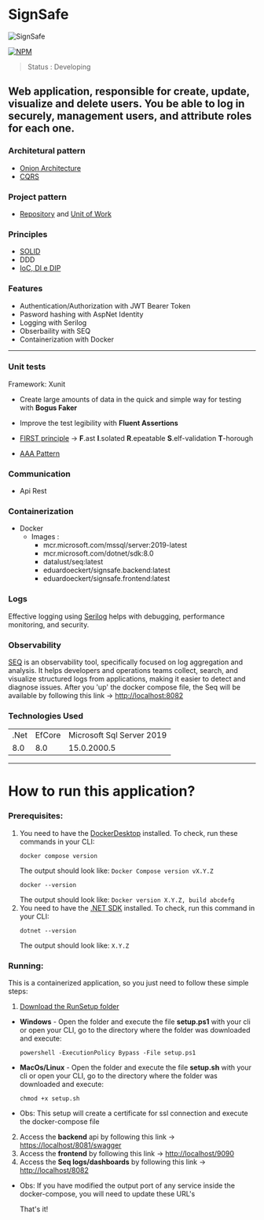# SignSafe
![SignSafe](https://github.com/EduardoEckert/SignSafe/assets/89213922/6633e139-4cf6-41ff-ba04-4bc983607b3f)

[![NPM](https://img.shields.io/badge/license-MIT-green)](https://github.com/EduardoEckert/SignSafe/blob/develop/LICENSE)

> Status : Developing

## Web application, responsible for create, update, visualize and delete users. You be able to log in securely, management users, and attribute roles for each one.

### Architetural pattern
* [Onion Architecture](https://codewithmukesh.com/blog/onion-architecture-in-aspnet-core/)
* [CQRS](https://learn.microsoft.com/pt-br/azure/architecture/patterns/cqrs)

### Project pattern
* [Repository](https://learn.microsoft.com/en-us/aspnet/mvc/overview/older-versions/getting-started-with-ef-5-using-mvc-4/implementing-the-repository-and-unit-of-work-patterns-in-an-asp-net-mvc-application) and [Unit of Work](https://learn.microsoft.com/en-us/aspnet/mvc/overview/older-versions/getting-started-with-ef-5-using-mvc-4/implementing-the-repository-and-unit-of-work-patterns-in-an-asp-net-mvc-application)

### Principles
* [SOLID](https://medium.com/@lucas.and227/the-solid-principles-in-c-319755838805#:~:text=The%20SOLID%20principles%20%E2%80%94%20Single%20Responsibility%20Principle%2C%20Open%2FClosed%20Principle,maintainable%2C%20and%20extensible%20C%23%20code.) 
* DDD
* [IoC, DI e DIP](https://balta.io/blog/inversion-of-control)

### Features
* Authentication/Authorization with JWT Bearer Token
* Pasword hashing with AspNet Identity
* Logging with Serilog
* Obserbaility with SEQ
* Containerization with Docker 
---
### Unit tests
Framework: Xunit
* Create large amounts of data in the quick and simple way for testing with **Bogus Faker**
* Improve the test legibility with **Fluent Assertions**

* [FIRST principle](https://medium.com/@tasdikrahman/f-i-r-s-t-principles-of-testing-1a497acda8d6) ->
**F**.ast
**I**.solated
**R**.epeatable
**S**.elf-validation
**T**-horough

* [AAA Pattern](https://medium.com/@pjbgf/title-testing-code-ocd-and-the-aaa-pattern-df453975ab80)

### Communication
* Api Rest

### Containerization
* Docker
  - Images : 
     - mcr.microsoft.com/mssql/server:2019-latest
     - mcr.microsoft.com/dotnet/sdk:8.0
     - datalust/seq:latest
     - eduardoeckert/signsafe.backend:latest
     - eduardoeckert/signsafe.frontend:latest
       

### Logs
Effective logging using [Serilog](https://serilog.net/) helps with debugging, performance monitoring, and security.

### Observability
[SEQ](https://datalust.co/seq) is an observability tool, specifically focused on log aggregation and analysis. It helps developers and operations teams collect, search, and visualize structured logs from applications, making it easier to detect and diagnose issues.
After you 'up' the docker compose file, the Seq will be available by following this link -> [http://localhost:8082](http://localhost:8082)

### Technologies Used 
<table> 
<tr>
 
 <td>.Net</td>
 <td>EfCore</td>
 <td>Microsoft Sql Server 2019</td>
 
</tr>
<tr>
 
 <td>8.0</td>
 <td>8.0</td>
 <td>15.0.2000.5</td>
 
</tr>
</table>

---
# How to run this application?

### Prerequisites:
  1. You need to have the [DockerDesktop](https://www.docker.com/get-started) installed.
     To check, run these commands in your CLI:
     ```
     docker compose version
     ```
     The output should look like: `Docker Compose version vX.Y.Z`
     ```
     docker --version
     ```
     The output should look like: `Docker version X.Y.Z, build abcdefg`
  2. You need to have the [.NET SDK](https://dotnet.microsoft.com/en-us/download) installed.
      To check, run this command in your CLI:
     ```
     dotnet --version
     ```
     The output should look like: `X.Y.Z`
     
     
      
### Running:
This is a containerized application, so you just need to follow these simple steps:

1. [Download the RunSetup folder](https://github.com/user-attachments/files/19806152/RunSetup.zip)
* **Windows** - Open the folder and execute the file **setup.ps1** with your cli or open your CLI, go to the directory where the folder was downloaded and execute:
     ```
     powershell -ExecutionPolicy Bypass -File setup.ps1
     ```
* **MacOs/Linux** - Open the folder and execute the file **setup.sh** with your cli or open your CLI, go to the directory where the folder was downloaded and execute:
     ```
     chmod +x setup.sh
     ```
* Obs: This setup will create a certificate for ssl connection and execute the docker-compose file
   
2. Access the **backend** api by following this link -> [https://localhost/8081/swagger](https://localhost:8081/swagger/index.html)
3. Access the **frontend** by following this link -> [http://localhost/9090](http://localhost:9090)
4. Access the **Seq logs/dashboards** by following this link -> [http://localhost/8082](http://localhost/8082)

* Obs: If you have modified the output port of any service inside the docker-compose, you will need to update these URL's
  
     That's it!
